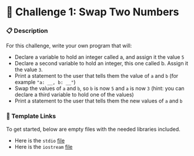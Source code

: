 # 🦢 Challenge 1: Swap Two Numbers

### 📋 Description 

For this challenge, write your own program that will:

* Declare a variable to hold an integer called a, and assign it the value `5`
* Declare a second variable to hold an integer, this one called b. Assign it the value `3`.
* Print a statement to the user that tells them the value of `a` and `b` \(for example `"a: __, b: __"`\)
* Swap the values of `a` and `b`, so `b` is now `5` and `a` is now `3` \(hint: you can declare a third variable to hold one of the values\)
* Print a statement to the user that tells them the new values of `a` and `b` 

### 📝 Template Links 

To get started, below are empty files with the needed libraries included.

* Here is the `stdio` [file](https://cplayground.com/?p=octopus-sardine-wombat)
* Here is the `iostream` [file](https://cplayground.com/?p=kouprey-nightingale-salamander)


